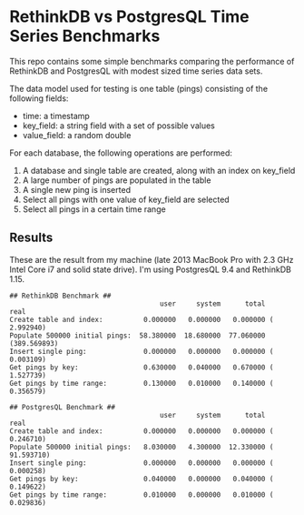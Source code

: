 # RethinkDB vs PostgresQL Time Series Benchmarks

This repo contains some simple benchmarks comparing the performance of
RethinkDB and PostgresQL with modest sized time series data sets.

The data model used for testing is one table (pings) consisting of the following fields:
* time: a timestamp
* key_field: a string field with a set of possible values
* value_field: a random double

For each database, the following operations are performed:

1. A database and single table are created, along with an index on key_field
1. A large number of pings are populated in the table
1. A single new ping is inserted
1. Select all pings with one value of key_field are selected
1. Select all pings in a certain time range


## Results

These are the result from my machine (late 2013 MacBook Pro with 2.3 GHz Intel Core i7 and solid state drive).
I'm using PostgresQL 9.4 and RethinkDB 1.15.

```
## RethinkDB Benchmark ##
                                     user     system      total        real
Create table and index:          0.000000   0.000000   0.000000 (  2.992940)
Populate 500000 initial pings:  58.380000  18.680000  77.060000 (389.569893)
Insert single ping:              0.000000   0.000000   0.000000 (  0.003109)
Get pings by key:                0.630000   0.040000   0.670000 (  1.527739)
Get pings by time range:         0.130000   0.010000   0.140000 (  0.356579)

## PostgresQL Benchmark ##
                                     user     system      total        real
Create table and index:          0.000000   0.000000   0.000000 (  0.246710)
Populate 500000 initial pings:   8.030000   4.300000  12.330000 ( 91.593710)
Insert single ping:              0.000000   0.000000   0.000000 (  0.000258)
Get pings by key:                0.040000   0.000000   0.040000 (  0.149622)
Get pings by time range:         0.010000   0.000000   0.010000 (  0.029836)

```